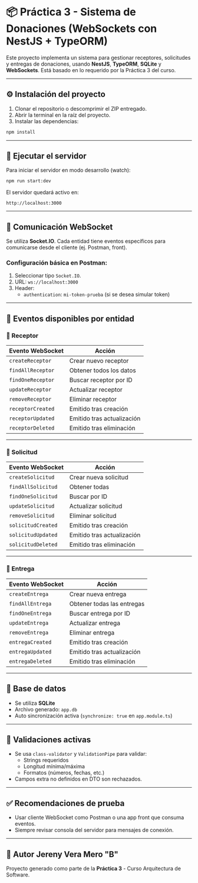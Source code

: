 # 📦 Práctica 3 - Sistema de Donaciones (WebSockets con NestJS + TypeORM)

Este proyecto implementa un sistema para gestionar receptores, solicitudes y entregas de donaciones, usando **NestJS**, **TypeORM**, **SQLite** y **WebSockets**. Está basado en lo requerido por la Práctica 3 del curso.

---

## ⚙️ Instalación del proyecto

1. Clonar el repositorio o descomprimir el ZIP entregado.
2. Abrir la terminal en la raíz del proyecto.
3. Instalar las dependencias:

```bash
npm install
```

---

## 🚀 Ejecutar el servidor

Para iniciar el servidor en modo desarrollo (watch):

```bash
npm run start:dev
```

El servidor quedará activo en:

```
http://localhost:3000
```

---

## 📡 Comunicación WebSocket

Se utiliza **Socket.IO**. Cada entidad tiene eventos específicos para comunicarse desde el cliente (ej. Postman, front).

### Configuración básica en Postman:

1. Seleccionar tipo `Socket.IO`.
2. URL: `ws://localhost:3000`
3. Header:
   - `authentication`: `mi-token-prueba` (si se desea simular token)

---

## 🧪 Eventos disponibles por entidad

### 🔹 Receptor

| Evento WebSocket  | Acción                     |
| ----------------- | -------------------------- |
| `createReceptor`  | Crear nuevo receptor       |
| `findAllReceptor` | Obtener todos los datos    |
| `findOneReceptor` | Buscar receptor por ID     |
| `updateReceptor`  | Actualizar receptor        |
| `removeReceptor`  | Eliminar receptor          |
| `receptorCreated` | Emitido tras creación      |
| `receptorUpdated` | Emitido tras actualización |
| `receptorDeleted` | Emitido tras eliminación   |

---

### 🔹 Solicitud

| Evento WebSocket   | Acción                     |
| ------------------ | -------------------------- |
| `createSolicitud`  | Crear nueva solicitud      |
| `findAllSolicitud` | Obtener todas              |
| `findOneSolicitud` | Buscar por ID              |
| `updateSolicitud`  | Actualizar solicitud       |
| `removeSolicitud`  | Eliminar solicitud         |
| `solicitudCreated` | Emitido tras creación      |
| `solicitudUpdated` | Emitido tras actualización |
| `solicitudDeleted` | Emitido tras eliminación   |

---

### 🔹 Entrega

| Evento WebSocket | Acción                     |
| ---------------- | -------------------------- |
| `createEntrega`  | Crear nueva entrega        |
| `findAllEntrega` | Obtener todas las entregas |
| `findOneEntrega` | Buscar entrega por ID      |
| `updateEntrega`  | Actualizar entrega         |
| `removeEntrega`  | Eliminar entrega           |
| `entregaCreated` | Emitido tras creación      |
| `entregaUpdated` | Emitido tras actualización |
| `entregaDeleted` | Emitido tras eliminación   |

---

## 📁 Base de datos

- Se utiliza **SQLite**
- Archivo generado: `app.db`
- Auto sincronización activa (`synchronize: true` en `app.module.ts`)

---

## 🧪 Validaciones activas

- Se usa `class-validator` y `ValidationPipe` para validar:
  - Strings requeridos
  - Longitud mínima/máxima
  - Formatos (números, fechas, etc.)
- Campos extra no definidos en DTO son rechazados.

---

## ✅ Recomendaciones de prueba

- Usar cliente WebSocket como Postman o una app front que consuma eventos.
- Siempre revisar consola del servidor para mensajes de conexión.

---

## 👤 Autor Jereny Vera Mero "B"

Proyecto generado como parte de la **Práctica 3** - Curso Arquitectura de Software.

